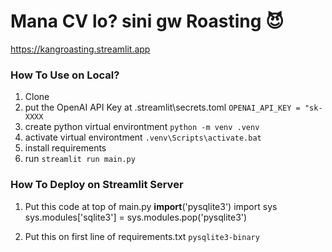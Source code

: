 # Mana CV lo? sini gw Roasting 😈

https://kangroasting.streamlit.app

### How To Use on Local?
1. Clone
2. put the OpenAI API Key at .streamlit\secrets.toml `OPENAI_API_KEY = "sk-XXXX`
3. create python virtual environtment `python -m venv .venv`
4. activate virtual environtment `.venv\Scripts\activate.bat`
5. install requirements
6. run `streamlit run main.py`


### How To Deploy on Streamlit Server
1. Put this code at top of main.py
__import__('pysqlite3')
import sys
sys.modules['sqlite3'] = sys.modules.pop('pysqlite3')

2. Put this on first line of requirements.txt
`pysqlite3-binary`